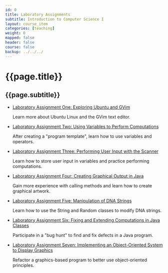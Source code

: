```yaml
---
id: 0 
title: Laboratory Assignments 
subtitle: Introduction to Computer Science I 
layout: course_item 
categories: [teaching]
weight: 0
mapped: false
header: false 
course: false 
backup: ../../../
---
```


# {{page.title}}

## {{page.subtitle}}

<ul>

<li><a href="{{site.baseurl}}teaching/cs111F2014/provide/labs/lab1/cs111F2014-lab01.pdf">Laboratory Assignment One: Exploring Ubuntu and GVim</a> <p>Learn more about Ubuntu Linux and the GVim text editor.</p>

<li><a href="{{site.baseurl}}teaching/cs111F2014/provide/labs/lab2/cs111F2014-lab02.pdf">Laboratory Assignment Two: Using Variables to Perform Computations</a> <p>After creating a "program template", learn how to use variables and operators.</p>

<li><a href="{{site.baseurl}}teaching/cs111F2014/provide/labs/lab3/cs111F2014-lab03.pdf">Laboratory Assignment Three: Performing User Input with the Scanner</a> <p>Learn how to store user input in variables and practice performing computations.</p>

<li><a href="{{site.baseurl}}teaching/cs111F2014/provide/labs/lab4/cs111F2014-lab04.pdf">Laboratory Assignment Four: Creating Graphical Output in Java</a> <p>Gain more experience with calling methods and learn how to create graphical artwork.</p>

<li><a href="{{site.baseurl}}teaching/cs111F2014/provide/labs/lab5/cs111F2014-lab05.pdf">Laboratory Assignment Five: Manipulation of DNA Strings</a> <p>Learn how to use the String and Random classes to modify DNA strings.</p>

<li><a href="{{site.baseurl}}teaching/cs111F2014/provide/labs/lab6/cs111F2014-lab06.pdf">Laboratory Assignment Six: Fixing and Extending Computations in Java Classes</a> <p>Participate in a "bug hunt" to find and fix defects in a Java program.</p>

<li><a href="{{site.baseurl}}teaching/cs111F2014/provide/labs/lab7/cs111F2014-lab07.pdf">Laboratory Assignment Seven: Implementing an Object-Oriented System to Display Graphics</a> <p>Refactor a graphics-based program to better use object-oriented principles.</p>

</ul>




